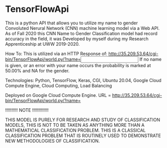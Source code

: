 # TensorFlowApi
This is a python API that allows you to utilize my name to gender Convoluted Nerural Network (CNN) machine learning model via a Web API. As of Fall 2020 this CNN Name to Gender Classification model had record accuracy in the field, it was Developed by myself during my Research Apprenticeship at UWW 2019-2020.


How To:
This is utilized via an HTTP Response of: http://35.209.53.64/cgi-bin/TensorFlowApi/world.py/?name=<input>
If no name is given, or an error with your name occurs the probability is marked at 50.00% and NA for the gender.


Technologies:
Python,
TensorFlow,
Keras,
CGI,
Ubuntu 20.04,
Google Cloud Compute Engine,
Cloud Computing,
Load Balancing

Deployed on Google Cloud Compute Engine.
URL = http://35.209.53.64/cgi-bin/TensorFlowApi/world.py/?name=

!!!!!!!!!! NOTE !!!!!!!!!!!!!

THIS MODEL IS PURELY FOR RESEARCH AND STUDY OF CLASSIFICATION MODELS, THIS IS NOT TO BE TAKEN AS ANYTHING MORE THAN A MATHEMATICAL CLASSIFICATION PROBLEM. THIS IS A CLASSICAL CLASSIFICATION PROBLEM THAT IS ROUTINELY USED TO DEMONSTRATE NEW METHODOLOGIES OF CLASSIFICATION.

